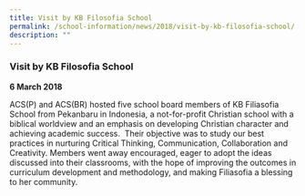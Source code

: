```yaml
---
title: Visit by KB Filosofia School
permalink: /school-information/news/2018/visit-by-kb-filosofia-school/
description: ""
---
```


### **Visit by KB Filosofia School**
**6 March 2018**

ACS(P) and ACS(BR) hosted five school board members of KB Filiasofia School from Pekanbaru in Indonesia, a not-for-profit Christian school with a biblical worldview and an emphasis on developing Christian character and achieving academic success.  Their objective was to study our best practices in nurturing Critical Thinking, Communication, Collaboration and Creativity. Members went away encouraged, eager to adopt the ideas discussed into their classrooms, with the hope of improving the outcomes in curriculum development and methodology, and making Filiasofia a blessing to her community.